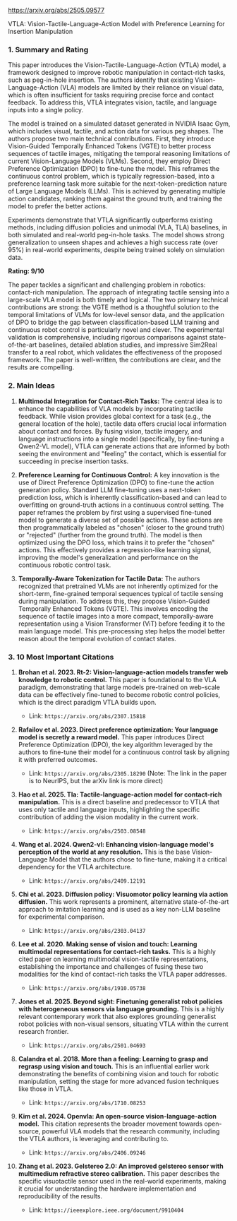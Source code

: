 https://arxiv.org/abs/2505.09577

VTLA: Vision-Tactile-Language-Action Model with Preference Learning for Insertion Manipulation

### 1. Summary and Rating

This paper introduces the Vision-Tactile-Language-Action (VTLA) model, a framework designed to improve robotic manipulation in contact-rich tasks, such as peg-in-hole insertion. The authors identify that existing Vision-Language-Action (VLA) models are limited by their reliance on visual data, which is often insufficient for tasks requiring precise force and contact feedback. To address this, VTLA integrates vision, tactile, and language inputs into a single policy.

The model is trained on a simulated dataset generated in NVIDIA Isaac Gym, which includes visual, tactile, and action data for various peg shapes. The authors propose two main technical contributions. First, they introduce Vision-Guided Temporally Enhanced Tokens (VGTE) to better process sequences of tactile images, mitigating the temporal reasoning limitations of current Vision-Language Models (VLMs). Second, they employ Direct Preference Optimization (DPO) to fine-tune the model. This reframes the continuous control problem, which is typically regression-based, into a preference learning task more suitable for the next-token-prediction nature of Large Language Models (LLMs). This is achieved by generating multiple action candidates, ranking them against the ground truth, and training the model to prefer the better actions.

Experiments demonstrate that VTLA significantly outperforms existing methods, including diffusion policies and unimodal (VLA, TLA) baselines, in both simulated and real-world peg-in-hole tasks. The model shows strong generalization to unseen shapes and achieves a high success rate (over 95%) in real-world experiments, despite being trained solely on simulation data.

**Rating: 9/10**

The paper tackles a significant and challenging problem in robotics: contact-rich manipulation. The approach of integrating tactile sensing into a large-scale VLA model is both timely and logical. The two primary technical contributions are strong: the VGTE method is a thoughtful solution to the temporal limitations of VLMs for low-level sensor data, and the application of DPO to bridge the gap between classification-based LLM training and continuous robot control is particularly novel and clever. The experimental validation is comprehensive, including rigorous comparisons against state-of-the-art baselines, detailed ablation studies, and impressive Sim2Real transfer to a real robot, which validates the effectiveness of the proposed framework. The paper is well-written, the contributions are clear, and the results are compelling.

### 2. Main Ideas

1.  **Multimodal Integration for Contact-Rich Tasks:** The central idea is to enhance the capabilities of VLA models by incorporating tactile feedback. While vision provides global context for a task (e.g., the general location of the hole), tactile data offers crucial local information about contact and forces. By fusing vision, tactile imagery, and language instructions into a single model (specifically, by fine-tuning a Qwen2-VL model), VTLA can generate actions that are informed by both seeing the environment and "feeling" the contact, which is essential for succeeding in precise insertion tasks.

2.  **Preference Learning for Continuous Control:** A key innovation is the use of Direct Preference Optimization (DPO) to fine-tune the action generation policy. Standard LLM fine-tuning uses a next-token prediction loss, which is inherently classification-based and can lead to overfitting on ground-truth actions in a continuous control setting. The paper reframes the problem by first using a supervised fine-tuned model to generate a diverse set of possible actions. These actions are then programmatically labeled as "chosen" (closer to the ground truth) or "rejected" (further from the ground truth). The model is then optimized using the DPO loss, which trains it to prefer the "chosen" actions. This effectively provides a regression-like learning signal, improving the model's generalization and performance on the continuous robotic control task.

3.  **Temporally-Aware Tokenization for Tactile Data:** The authors recognized that pretrained VLMs are not inherently optimized for the short-term, fine-grained temporal sequences typical of tactile sensing during manipulation. To address this, they propose Vision-Guided Temporally Enhanced Tokens (VGTE). This involves encoding the sequence of tactile images into a more compact, temporally-aware representation using a Vision Transformer (ViT) before feeding it to the main language model. This pre-processing step helps the model better reason about the temporal evolution of contact states.

### 3. 10 Most Important Citations

1.  **Brohan et al. 2023. Rt-2: Vision-language-action models transfer web knowledge to robotic control.** This paper is foundational to the VLA paradigm, demonstrating that large models pre-trained on web-scale data can be effectively fine-tuned to become robotic control policies, which is the direct paradigm VTLA builds upon.
    *   Link: `https://arxiv.org/abs/2307.15818`

2.  **Rafailov et al. 2023. Direct preference optimization: Your language model is secretly a reward model.** This paper introduces Direct Preference Optimization (DPO), the key algorithm leveraged by the authors to fine-tune their model for a continuous control task by aligning it with preferred outcomes.
    *   Link: `https://arxiv.org/abs/2305.18290` (Note: The link in the paper is to NeurIPS, but the arXiv link is more direct)

3.  **Hao et al. 2025. Tla: Tactile-language-action model for contact-rich manipulation.** This is a direct baseline and predecessor to VTLA that uses only tactile and language inputs, highlighting the specific contribution of adding the vision modality in the current work.
    *   Link: `https://arxiv.org/abs/2503.08548`

4.  **Wang et al. 2024. Qwen2-vl: Enhancing vision-language model's perception of the world at any resolution.** This is the base Vision-Language Model that the authors chose to fine-tune, making it a critical dependency for the VTLA architecture.
    *   Link: `https://arxiv.org/abs/2409.12191`

5.  **Chi et al. 2023. Diffusion policy: Visuomotor policy learning via action diffusion.** This work represents a prominent, alternative state-of-the-art approach to imitation learning and is used as a key non-LLM baseline for experimental comparison.
    *   Link: `https://arxiv.org/abs/2303.04137`

6.  **Lee et al. 2020. Making sense of vision and touch: Learning multimodal representations for contact-rich tasks.** This is a highly cited paper on learning multimodal vision-tactile representations, establishing the importance and challenges of fusing these two modalities for the kind of contact-rich tasks the VTLA paper addresses.
    *   Link: `https://arxiv.org/abs/1910.05738`

7.  **Jones et al. 2025. Beyond sight: Finetuning generalist robot policies with heterogeneous sensors via language grounding.** This is a highly relevant contemporary work that also explores grounding generalist robot policies with non-visual sensors, situating VTLA within the current research frontier.
    *   Link: `https://arxiv.org/abs/2501.04693`

8.  **Calandra et al. 2018. More than a feeling: Learning to grasp and regrasp using vision and touch.** This is an influential earlier work demonstrating the benefits of combining vision and touch for robotic manipulation, setting the stage for more advanced fusion techniques like those in VTLA.
    *   Link: `https://arxiv.org/abs/1710.08253`

9.  **Kim et al. 2024. Openvla: An open-source vision-language-action model.** This citation represents the broader movement towards open-source, powerful VLA models that the research community, including the VTLA authors, is leveraging and contributing to.
    *   Link: `https://arxiv.org/abs/2406.09246`

10. **Zhang et al. 2023. Gelstereo 2.0: An improved gelstereo sensor with multimedium refractive stereo calibration.** This paper describes the specific visuotactile sensor used in the real-world experiments, making it crucial for understanding the hardware implementation and reproducibility of the results.
    *   Link: `https://ieeexplore.ieee.org/document/9910404`
